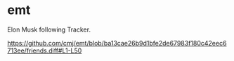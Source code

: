 # emt
Elon Musk following Tracker.

https://github.com/cmj/emt/blob/ba13cae26b9d1bfe2de67983f180c42eec6713ee/friends.diff#L1-L50
